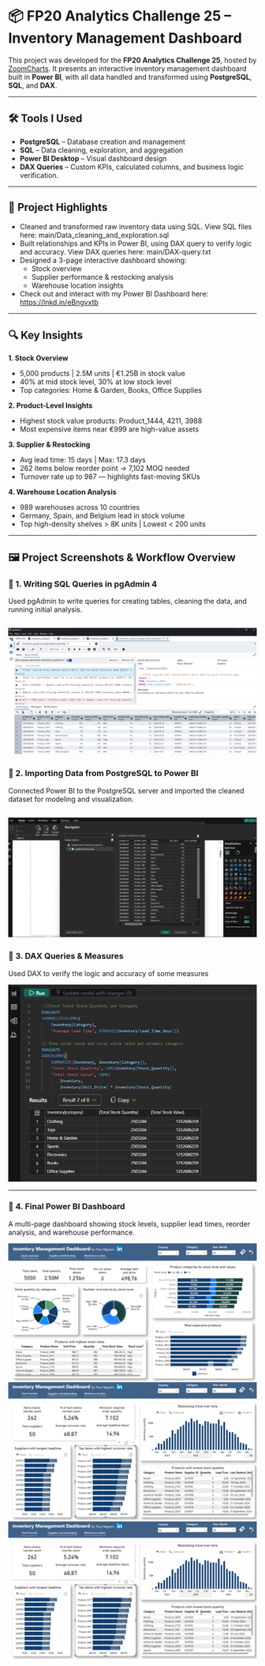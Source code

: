 # 📦 FP20 Analytics Challenge 25 – Inventory Management Dashboard

This project was developed for the **FP20 Analytics Challenge 25**, hosted by [ZoomCharts](https://zoomcharts.com/en/microsoft-power-bi-custom-visuals/challenges/fp20-analytics-april-2025). It presents an interactive inventory management dashboard built in **Power BI**, with all data handled and transformed using **PostgreSQL**, **SQL**, and **DAX**.

---

## 🛠 Tools I Used

- **PostgreSQL** – Database creation and management
- **SQL** – Data cleaning, exploration, and aggregation
- **Power BI Desktop** – Visual dashboard design
- **DAX Queries** – Custom KPIs, calculated columns, and business logic verification.

---

## 📁 Project Highlights

- Cleaned and transformed raw inventory data using SQL. View SQL files here: main/Data_cleaning_and_exploration.sql
- Built relationships and KPIs in Power BI, using DAX query to verify logic and accuracy. View DAX queries here: main/DAX-query.txt
- Designed a 3-page interactive dashboard showing:
  - Stock overview
  - Supplier performance & restocking analysis
  - Warehouse location insights
- Check out and interact with my Power BI Dashboard here: https://lnkd.in/eBngvxtb

---

## 🔍 Key Insights

**1. Stock Overview**
- 5,000 products | 2.5M units | €1.25B in stock value
- 40% at mid stock level, 30% at low stock level
- Top categories: Home & Garden, Books, Office Supplies

**2. Product-Level Insights**
- Highest stock value products: Product_1444, 4211, 3988
- Most expensive items near €999 are high-value assets

**3. Supplier & Restocking**
- Avg lead time: 15 days | Max: 17.3 days
- 262 items below reorder point → 7,102 MOQ needed
- Turnover rate up to 987 — highlights fast-moving SKUs

**4. Warehouse Location Analysis**
- 989 warehouses across 10 countries
- Germany, Spain, and Belgium lead in stock volume
- Top high-density shelves > 8K units | Lowest < 200 units

---
## 🖼️ Project Screenshots & Workflow Overview
### 🔹 1. Writing SQL Queries in pgAdmin 4

Used pgAdmin to write queries for creating tables, cleaning the data, and running initial analysis.

![SQL Query in pgAdmin 4](images/SQL.png)
---

### 🔹 2. Importing Data from PostgreSQL to Power BI

Connected Power BI to the PostgreSQL server and imported the cleaned dataset for modeling and visualization.

![Import to Power BI](images/Import.png)
---

### 🔹 3. DAX Queries & Measures

Used DAX to verify the logic and accuracy of some measures

![DAX Measure Editor](images/DAX.png)  

---

### 🔹 4. Final Power BI Dashboard

A multi-page dashboard showing stock levels, supplier lead times, reorder analysis, and warehouse performance.

![Final Power BI Dashboard1](images/PBI1.png)
![Final Power BI Dashboard2](images/PBI2.png)
![Final Power BI Dashboard3](images/PBI2.png)


